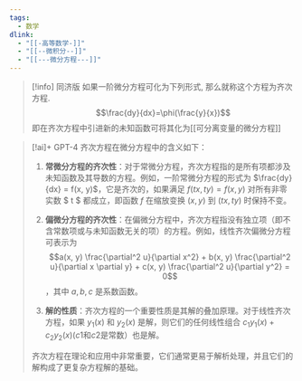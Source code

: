 ```yaml
---
tags:
  - 数学
dlink:
  - "[[-高等数学-]]"
  - "[[--微积分--]]"
  - "[[---微分方程---]]"
---
```

>[!info] 同济版
如果一阶微分方程可化为下列形式, 那么就称这个方程为齐次方程.
$$\frac{dy}{dx}=\phi(\frac{y}{x})$$
即在齐次方程中引进新的未知函数可将其化为[[可分离变量的微分方程]]

>[!ai]+ GPT-4
齐次方程在微分方程中的含义如下：
> 
> 1. **常微分方程的齐次性**：对于常微分方程，齐次方程指的是所有项都涉及未知函数及其导数的方程。例如，一阶常微分方程的形式为 $\frac{dy}{dx} = f(x, y)$，它是齐次的，如果满足 $f(tx, ty) = f(x, y)$ 对所有非零实数 $ t $ 都成立，即函数 $f$ 在缩放变换 $(x, y)$ 到 $(tx, ty)$ 时保持不变。
> 
> 2. **偏微分方程的齐次性**：在偏微分方程中，齐次方程指没有独立项（即不含常数项或与未知函数无关的项）的方程。例如，线性齐次偏微分方程可表示为 $$a(x, y) \frac{\partial^2 u}{\partial x^2} + b(x, y) \frac{\partial^2 u}{\partial x \partial y} + c(x, y) \frac{\partial^2 u}{\partial y^2} = 0$$，其中 $a, b, c$ 是系数函数。
> 
> 3. **解的性质**：齐次方程的一个重要性质是其解的叠加原理。对于线性齐次方程，如果 $y_1(x)$ 和 $y_2(x)$ 是解，则它们的任何线性组合 $c_1 y_1(x) + c_2 y_2(x)$($c1$和$c2$是常数）也是解。
> 
> 齐次方程在理论和应用中非常重要，它们通常更易于解析处理，并且它们的解构成了更复杂方程解的基础。
